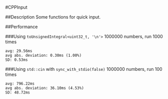 #CPPInput

##Description
Some functions for quick input.

##Performance

###Using `toUnsignedIntegral<uint32_t, '\n'>`
1000000 numbers, run 1000 times
```
avg: 29.56ms
avg abs. deviation: 0.30ms (1.00%)
SD: 0.53ms
```

###Using `std::cin` with `sync_with_stdio(false)`
1000000 numbers, run 100 times
```
avg: 796.22ms
avg abs. deviation: 36.10ms (4.53%)
SD: 48.72ms
```

